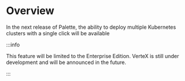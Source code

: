 # Overview

In the next release of Palette, the ability to deploy multiple Kubernetes clusters with a single click will be available

:::info

This feature will be limited to the Enterprise Edition. VerteX is still under development and will be announced in the future.

:::
